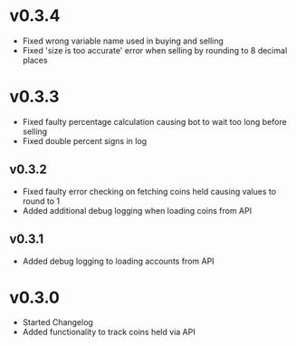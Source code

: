 # v0.3.4
* Fixed wrong variable name used in buying and selling
* Fixed 'size is too accurate' error when selling by rounding to 8 decimal places

# v0.3.3
* Fixed faulty percentage calculation causing bot to wait too long before selling
* Fixed double percent signs in log

## v0.3.2
* Fixed faulty error checking on fetching coins held causing values to round to 1
* Added additional debug logging when loading coins from API

## v0.3.1
* Added debug logging to loading accounts from API

# v0.3.0
* Started Changelog
* Added functionality to track coins held via API
